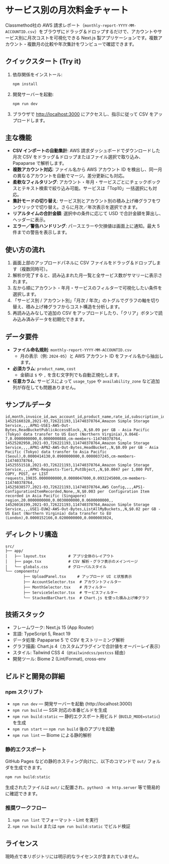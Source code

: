 # サービス別の月次料金チャート

Classmethod社の AWS 請求レポート（`monthly-report-YYYY-MM-ACCOUNTID.csv`）をブラウザにドラッグ＆ドロップするだけで、アカウントやサービス別に月次コストを可視化できる Next.js 製アプリケーションです。複数アカウント・複数月の比較や年次集計をワンビューで確認できます。

## クイックスタート (Try it)

1. 依存関係をインストール:
	 ```bash
	 npm install
	 ```
2. 開発サーバーを起動:
	 ```bash
	 npm run dev
	 ```
3. ブラウザで [http://localhost:3000](http://localhost:3000) にアクセスし、指示に従って CSV をアップロードします。

## 主な機能

- **CSV インポートの自動集計**: AWS 請求ダッシュボードでダウンロードした月次 CSV をドラッグ＆ドロップまたはファイル選択で取り込み、Papaparse で解析します。
- **複数アカウント対応**: ファイル名から AWS アカウント ID を検出し、同一月の異なるアカウントを自動でマージ。差分更新にも対応。
- **柔軟なフィルタリング**: アカウント・年月・サービスごとにチェックボックスとテキスト検索で絞り込み可能。サービスは「Top10」一括選択にも対応。
- **集計モードの切り替え**: サービス別とアカウント別の積み上げ棒グラフをワンクリックで切り替え。さらに月次／年次表示を選択できます。
- **リアルタイムの合計金額**: 選択中の条件に応じて USD で合計金額を算出し、ヘッダーに表示。
- **エラー／警告ハンドリング**: パースエラーや欠損値は画面上に通知。最大 5 件までの警告を表示します。

## 使い方の流れ

1. 画面上部のアップロードパネルに CSV ファイルをドラッグ＆ドロップします（複数同時可）。
2. 解析が完了すると、読み込まれた月一覧と全サービス数がサマリーに表示されます。
3. 左から順にアカウント・年月・サービスのフィルターで可視化したい条件を選択します。
4. 「サービス別 / アカウント別」「月次 / 年次」のトグルでグラフの軸を切り替え、積み上げ棒グラフからコスト構造を分析します。
5. 再読み込みなしで追加の CSV をアップロードしたり、「クリア」ボタンで読み込み済みデータを初期化できます。

## データ要件

- **ファイル命名規則**: `monthly-report-YYYY-MM-ACCOUNTID.csv`
	- 月の表示（例: `2024-05`）と AWS アカウント ID をファイル名から抽出します。
- **必須カラム**: `product_name`, `cost`
	- 金額は `$` や `,` を含む文字列でも自動正規化します。
- **任意カラム**: サービスによって `usage_type` や `availability_zone` など追加列が存在しても問題ありません。

## サンプルデータ

```csv
id,month,invoice_id,aws_account_id,product_name,rate_id,subscription_id,pricing_plan_id,usage_type,operation,availability_zone,reserved_instance,item_description,usage_quantity,rate,cost,resource_id,tag_value
14525160328,2021-03,726221193,114740378764,Amazon Simple Storage Service,,,,APN1-USE1-AWS-Out-Bytes,ReadBucketPublicAccessBlock,,N,$0.09 per GB - Asia Pacific (Tokyo) data transfer to US East (Northern Virginia),9.864E-7,0.0900000000,0.0000000888,cm-members-114740378764,
14525202950,2021-03,726221193,114740378764,Amazon Simple Storage Service,,,,APN1-APN2-AWS-Out-Bytes,HeadBucket,,N,$0.09 per GB - Asia Pacific (Tokyo) data transfer to Asia Pacific (Seoul),0.0000414130,0.0900000000,0.0000037245,cm-members-114740378764,
14525551518,2021-03,726221193,114740378764,Amazon Simple Storage Service,,,,APN1-Requests-Tier1,PutObject,,N,$0.0047 per 1,000 PUT, COPY, POST, or LIST requests,19835.0000000000,0.0000047000,0.0932245000,cm-members-114740378764,
14525838577,2021-03,726221193,114740378764,AWS Config,,,,APS1-ConfigurationItemRecorded,None,,N,$0.003 per  Configuration Item recorded in Asia Pacific (Singapore) region,20.0000000000,0.0030000000,0.0600000000,,
14526016199,2021-03,726221193,114740378764,Amazon Simple Storage Service,,,,USE1-EUW2-AWS-Out-Bytes,ListAllMyBuckets,,N,$0.02 per GB - US East (Northern Virginia) data transfer to EU (London),0.0000152166,0.0200000000,0.0000003024,
```

## ディレクトリ構造

```
src/
├── app/
│   ├── layout.tsx          # アプリ全体のレイアウト
│   ├── page.tsx            # CSV 解析・グラフ表示のメインページ
│   └── globals.css         # グローバルスタイル
└── components/
		├── UploadPanel.tsx     # アップロード UI と状態表示
		├── AccountSelector.tsx  # アカウントフィルター
		├── MonthSelector.tsx    # 月フィルター
		├── ServiceSelector.tsx  # サービスフィルター
		└── StackedBarChart.tsx  # Chart.js を使った積み上げ棒グラフ
```

## 技術スタック

- フレームワーク: Next.js 15 (App Router)
- 言語: TypeScript 5, React 19
- データ処理: Papaparse 5 で CSV をストリーミング解析
- グラフ描画: Chart.js 4（カスタムプラグインで合計値をオーバーレイ表示）
- スタイル: Tailwind CSS 4（`@tailwindcss/postcss` 経由）
- 開発ツール: Biome 2 (Lint/Format), cross-env

## ビルドと開発の詳細

### npm スクリプト

- `npm run dev` — 開発サーバーを起動 (http://localhost:3000)
- `npm run build` — SSR 対応の本番ビルドを生成
- `npm run build:static` — 静的エクスポート用ビルド (`BUILD_MODE=static`) を生成
- `npm run start` — `npm run build` 後のアプリを起動
- `npm run lint` — Biome による静的解析

### 静的エクスポート

GitHub Pages などの静的ホスティング向けに、以下のコマンドで `out/` フォルダを生成できます。

```bash
npm run build:static
```

生成されたファイルは `out/` に配置され、`python3 -m http.server` 等で簡易的に確認できます。

### 推奨ワークフロー

1. `npm run lint` でフォーマット・Lint を実行
2. `npm run build` または `npm run build:static` でビルド検証

## ライセンス

現時点で本リポジトリには明示的なライセンスが含まれていません。

